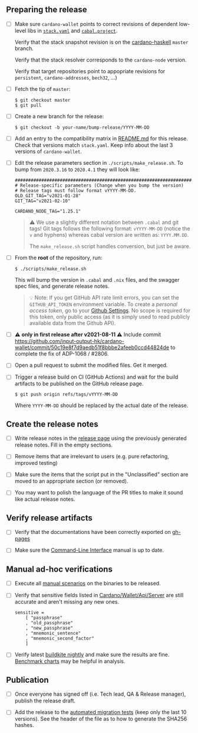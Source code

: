 ## Preparing the release
- [ ] Make sure `cardano-wallet` points to correct revisions of
  dependent low-level libs in [`stack.yaml`](https://github.com/input-output-hk/cardano-wallet/blob/master/stack.yaml) and [`cabal.project`](https://github.com/input-output-hk/cardano-wallet/blob/master/cabal.project).

  Verify that the stack snapshot revision is on the [cardano-haskell](https://github.com/input-output-hk/cardano-haskell) `master` branch.

  Verify that the stack resolver corresponds to the `cardano-node` version.

  Verify that target repositories point to appopriate revisions for `persistent`, `cardano-addresses`, `bech32`, ...)

- [ ] Fetch the tip of `master`:

  ```shell
  $ git checkout master
  $ git pull
  ```

- [ ] Create a new branch for the release:

  ```shell
  $ git checkout -b your-name/bump-release/YYYY-MM-DD
  ```

- [ ] Add an entry to the compatibility matrix in
  [README.md](https://github.com/input-output-hk/cardano-wallet/blob/master/README.md)
  for this release.
  Check that versions match `stack.yaml`.
  Keep info about the last 3 versions of `cardano-wallet`.

- [ ] Edit the release parameters section in
  `./scripts/make_release.sh`. To bump from `2020.3.16` to
  `2020.4.1` they will look like:

  ```
  ################################################################################
  # Release-specific parameters (Change when you bump the version)
  # Release tags must follow format vYYYY-MM-DD.
  OLD_GIT_TAG="v2021-01-28"
  GIT_TAG="v2021-02-10"

  CARDANO_NODE_TAG="1.25.1"
  ```

  > :warning: We use a slightly different notation between
  > `.cabal` and git tags! Git tags follows the following format:
  > `vYYYY-MM-DD` (notice the `v` and hyphens) whereas cabal
  > version are written as: `YYYY.MM.DD`.
  >
  > The `make_release.sh` script handles conversion, but just be aware.

- [ ] From the **root** of the repository, run:

  ```shell
  $ ./scripts/make_release.sh
  ```

  This will bump the version in `.cabal` and `.nix` files, and the
  swagger spec files, and generate release notes.

  > :bulb: Note: If you get GitHub API rate limit errors, you can
  > set the `GITHUB_API_TOKEN` environment variable. To create a
  > _personal access token_, go to your
  > [Github Settings](https://github.com/settings/tokens).
  > No scope is required for this token, only public access (as it
  > is simply used to read publicly available data from the Github
  > API).

- [ ] :warning: **only in first release after v2021-08-11** :warning: Include commit https://github.com/input-output-hk/cardano-wallet/commit/50c19e8f7d9aedb51f8bbbe2afeeb0ccd44824de to complete the fix of ADP-1068 / #2806.

- [ ] Open a pull request to submit the modified files. Get it merged.

- [ ] Trigger a release build on CI (GitHub Actions) and wait for the
  build artifacts to be published on the GitHub release page.

  ```shell
  $ git push origin refs/tags/vYYYY-MM-DD
  ```

  Where `YYYY-MM-DD` should be replaced by the actual date of the release.


## Create the release notes

- [ ] Write release notes in the
  [release page](https://github.com/input-output-hk/cardano-wallet/releases)
  using the previously generated release notes. Fill in the empty
  sections.

- [ ] Remove items that are irrelevant to users (e.g. pure
  refactoring, improved testing)

- [ ] Make sure the items that the script put in the "Unclassified"
  section are moved to an appropriate section (or removed).

- [ ] You may want to polish the language of the PR titles to make it
  sound like actual release notes.


## Verify release artifacts

- [ ] Verify that the documentations have been correctly exported on
  [gh-pages](https://github.com/input-output-hk/cardano-wallet/tree/gh-pages)

- [ ] Make sure the [Command-Line Interface](https://github.com/input-output-hk/cardano-wallet/wiki/Wallet-command-line-interface) manual is up to date.


## Manual ad-hoc verifications

- [ ] Execute all [manual scenarios](https://github.com/input-output-hk/cardano-wallet/tree/master/test/manual) on the binaries to be released.

- [ ] Verify that sensitive fields listed in [Cardano/Wallet/Api/Server](https://github.com/input-output-hk/cardano-wallet/blob/master/lib/core/src/Cardano/Wallet/Api/Server.hs#L409) are still accurate and aren't missing any new ones.
  ```
  sensitive =
      [ "passphrase"
      , "old_passphrase"
      , "new_passphrase"
      , "mnemonic_sentence"
      , "mnemonic_second_factor"
      ]
  ```

- [ ] Verify latest [buildkite nightly](https://buildkite.com/input-output-hk/cardano-wallet-nightly) and make sure the results are fine. [Benchmark charts](http://cardano-wallet-benchmarks.herokuapp.com/) may be helpful in analysis.

## Publication

- [ ] Once everyone has signed off (i.e. Tech lead, QA & Release manager), publish the release draft.

- [ ] Add the release to the [automated migration tests](https://github.com/input-output-hk/cardano-wallet/blob/master/nix/migration-tests.nix#L44-L61) (keep only the last 10 versions). See the header of the file as to how to generate the SHA256 hashes.
